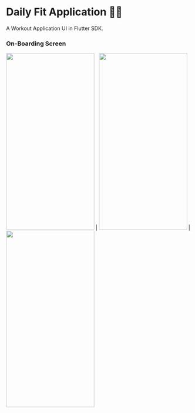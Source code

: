 # Daily Fit Application 🏋️‍♂

A Workout Application UI in Flutter SDK.


### On-Boarding Screen
<img src="https://raw.githubusercontent.com/Alfaizkhan/daily_fit/main/images/Onboarding1.jpg" width="240" height="480"> |
<img src="https://raw.githubusercontent.com/Alfaizkhan/daily_fit/main/images/Onboarding2.jpg" width="240" height="480"> |
<img src="https://raw.githubusercontent.com/Alfaizkhan/daily_fit/main/images/Onboarding1.jpg" width="240" height="480"> 

